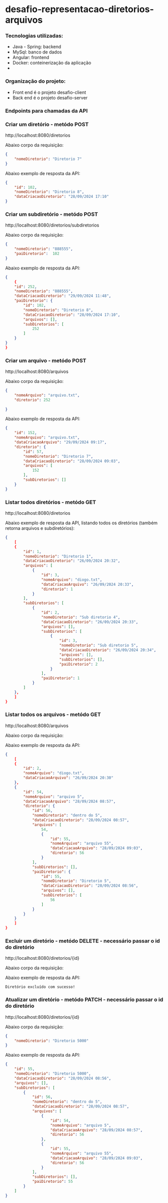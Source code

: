 # desafio-representacao-diretorios-arquivos

<h3>Tecnologias utilizadas:</h3>
<ul>
  <li>Java - Spring: backend</li>
  <li>MySql: banco de dados</li>
  <li>Angular: frontend</li>
  <li>Docker: conteinerização da aplicação</li>
  <li></li>
</ul>

<h3>Organização do projeto:</h3>
    <ul>
        <li>Front end é o projeto desafio-client</li>
        <li>Back end é o projeto desafio-server</li>
    </ul>

<h3>Endpoints para chamadas da API</h3>
<h3>Criar um diretório - metódo POST</h3>    
    <p>http://localhost:8080/diretorios</p>  
    <p>Abaixo corpo da requisição:</p> 
    
```json
{
    "nomeDiretorio": "Diretorio 7"
}
```
<p>Abaixo exemplo de resposta da API:</p> 

```json
{    
    "id": 102,
    "nomeDiretorio": "Diretorio 8",
    "dataCriacaoDiretorio": "28/09/2024 17:10"
}
```

<h3>Criar um subdiretório - metódo POST</h3>    
    <p>http://localhost:8080/diretorios/subdiretorios</p>  
    <p>Abaixo corpo da requisição:</p> 
    
```json
{
    "nomeDiretorio": "888555",
    "paiDiretorio":  102
}
```
<p>Abaixo exemplo de resposta da API:</p> 

```json
{    
    {
    "id": 252,
    "nomeDiretorio": "888555",
    "dataCriacaoDiretorio": "29/09/2024 11:48",
    "paiDiretorio": {
        "id": 102,
        "nomeDiretorio": "Diretorio 8",
        "dataCriacaoDiretorio": "28/09/2024 17:10",
        "arquivos": [],
        "subDiretorios": [
            252
        ]
    }
}
}
```

<h3>Criar um arquivo - metódo POST</h3>    
    <p>http://localhost:8080/arquivos</p>  
    <p>Abaixo corpo da requisição:</p> 
    
```json
{
    "nomeArquivo": "arquivo.txt",
    "diretorio": 252
    
}
```
<p>Abaixo exemplo de resposta da API:</p> 

```json
{
    "id": 152,
    "nomeArquivo": "arquivo.txt",
    "dataCriacaoArquivo": "29/09/2024 09:17",
    "diretorio": {
        "id": 57,
        "nomeDiretorio": "Diretorio 7",
        "dataCriacaoDiretorio": "28/09/2024 09:03",
        "arquivos": [
            152
        ],
        "subDiretorios": []
    }
}
```

<h3>Listar todos diretórios - metódo GET</h3>
    <p>http://localhost:8080/diretorios</p>  
    
<p>Abaixo exemplo de resposta da API, listando todos os diretórios (também retorna arquivos e subdiretórios):</p> 

```json
{    
    [
    {
        "id": 1,
        "nomeDiretorio": "Diretorio 1",
        "dataCriacaoDiretorio": "26/09/2024 20:32",
        "arquivos": [
            {
                "id": 3,
                "nomeArquivo": "diogo.txt",
                "dataCriacaoArquivo": "26/09/2024 20:33",
                "diretorio": 1
            }
        ],
        "subDiretorios": [
            {
                "id": 2,
                "nomeDiretorio": "Sub diretorio 4",
                "dataCriacaoDiretorio": "26/09/2024 20:33",
                "arquivos": [],
                "subDiretorios": [
                    {
                        "id": 3,
                        "nomeDiretorio": "Sub diretorio 5",
                        "dataCriacaoDiretorio": "26/09/2024 20:34",
                        "arquivos": [],
                        "subDiretorios": [],
                        "paiDiretorio": 2
                    }
                ],
                "paiDiretorio": 1
            }
        ]
    },
    ]
}

```

<h3>Listar todos os arquivos - metódo GET</h3>    
    <p>http://localhost:8080/arquivos</p>  
    <p>Abaixo corpo da requisição:</p>     

<p>Abaixo exemplo de resposta da API:</p> 

```json
{
    [
    {
        "id": 2,
        "nomeArquivo": "diogo.txt",
        "dataCriacaoArquivo": "26/09/2024 20:30"
    },
    {
        "id": 54,
        "nomeArquivo": "arquivo 5",
        "dataCriacaoArquivo": "28/09/2024 08:57",
        "diretorio": {
            "id": 56,
            "nomeDiretorio": "dentro do 5",
            "dataCriacaoDiretorio": "28/09/2024 08:57",
            "arquivos": [
                54,
                {
                    "id": 55,
                    "nomeArquivo": "arquivo 55",
                    "dataCriacaoArquivo": "28/09/2024 09:03",
                    "diretorio": 56
                }
            ],
            "subDiretorios": [],
            "paiDiretorio": {
                "id": 55,
                "nomeDiretorio": "Diretorio 5",
                "dataCriacaoDiretorio": "28/09/2024 08:56",
                "arquivos": [],
                "subDiretorios": [
                    56
                ]
            }
        }
    }
    ]
}
```

<h3>Excluir um diretório - metódo DELETE - necessário passar o id do diretório</h3>    
    <p>http://localhost:8080/diretorios/{id}</p>  
    <p>Abaixo corpo da requisição:</p>     

<p>Abaixo exemplo de resposta da API:</p> 

```
Diretório excluído com sucesso!
``` 

<h3>Atualizar um diretório - metódo PATCH - necessário passar o id do diretório</h3>    
    <p>http://localhost:8080/diretorios/{id}</p>  
    <p>Abaixo corpo da requisição:</p> 
    
```json
{   
    "nomeDiretorio": "Diretorio 5000"   
}
```
<p>Abaixo exemplo de resposta da API:</p> 

```json
{
    "id": 55,
    "nomeDiretorio": "Diretorio 5000",
    "dataCriacaoDiretorio": "28/09/2024 08:56",
    "arquivos": [],
    "subDiretorios": [
        {
            "id": 56,
            "nomeDiretorio": "dentro do 5",
            "dataCriacaoDiretorio": "28/09/2024 08:57",
            "arquivos": [
                {
                    "id": 54,
                    "nomeArquivo": "arquivo 5",
                    "dataCriacaoArquivo": "28/09/2024 08:57",
                    "diretorio": 56
                },
                {
                    "id": 55,
                    "nomeArquivo": "arquivo 55",
                    "dataCriacaoArquivo": "28/09/2024 09:03",
                    "diretorio": 56
                }
            ],
            "subDiretorios": [],
            "paiDiretorio": 55
        }
    ]
}
```

